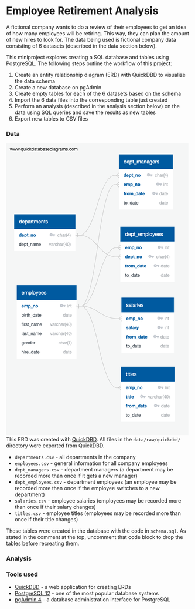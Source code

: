 # Employee Retirement Analysis

A fictional company wants to do a review of their employees to get an idea of how many employees will be retiring. This way, they can plan the amount of new hires to look for. The data being used is fictional company data consisting of 6 datasets (described in the data section below).

This miniproject explores creating a SQL database and tables using PostgreSQL. The following steps outline the workflow of this project:
1. Create an entity relationship diagram (ERD) with QuickDBD to visualize the data schema
2. Create a new database on pgAdmin
3. Create empty tables for each of the 6 datasets based on the schema
4. Import the 6 data files into the corresponding table just created
5. Perform an analysis (described in the analysis section below) on the data using SQL queries and save the results as new tables
6. Export new tables to CSV files

### Data
![Data schema](data/raw/quickdbd/ERD.png)<br />
This ERD was created with [QuickDBD](https://www.quickdatabasediagrams.com/). All files in the `data/raw/quickdbd/` directory were exported from QuickDBD.

- `departments.csv` - all departments in the company
- `employees.csv` - general information for all company employees
- `dept_managers.csv` - department managers (a department may be recorded more than once if it gets a new manager)
- `dept_employees.csv` - department employees (an employee may be recorded more than once if the employee switches to a new department)
- `salaries.csv` - employee salaries (employees may be recorded more than once if their salary changes)
- `titles.csv` - employee titles (employees may be recorded more than once if their title changes)

These tables were created in the database with the code in `schema.sql`. As stated in the comment at the top, uncomment that code block to drop the tables before recreating them.

### Analysis


### Tools used
- [QuickDBD](https://www.quickdatabasediagrams.com/) - a web application for creating ERDs
- [PostgreSQL 12](https://www.postgresql.org/) - one of the most popular database systems
- [pgAdmin 4](https://www.pgadmin.org/) - a database administration interface for PostgreSQL